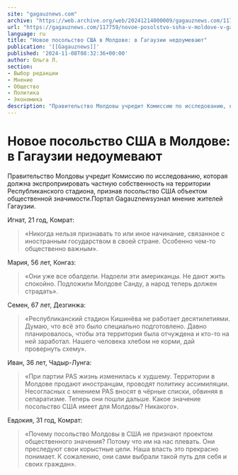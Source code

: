 ```yaml
---
site: "gagauznews.com"
archive: "https://web.archive.org/web/20241214000009/gagauznews.com/117759/novoe-posolstvo-ssha-v-moldove-v-gagauzii-nedoumevayut.html"
url: "https://gagauznews.com/117759/novoe-posolstvo-ssha-v-moldove-v-gagauzii-nedoumevayut.html"
language: ru
title: "Новое посольство США в Молдове: в Гагаузии недоумевают"
publication: '[[Gagauznews]]'
published: '2024-11-08T08:32:36+00:00'
author: Ольга Л.
section:
- Выбор редакции
- Мнение
- Общество
- Политика
- Экономика
description: "Правительство Молдовы учредит Комиссию по исследованию, которая должна экспроприировать частную собственность на территории Республиканского стадиона, признав посольство США объектом общественной значимости. Портал Gagauznews узнал мнение жителей Гагаузии. Игнат, 21 год, Комрат: «Никогда нельзя признавать то или иное начинание, связанное с иностранным государством в своей стране. Особенно чем-то общественно важным». Мария, 56 лет, Конгаз: «Они уже все обалдели. Надоели эти американцы. Не дают жить спокойно. Подложили Молдове Санду, а народ теперь должен страдать». Семен, 67 лет, Дезгинжа: «Республиканский стадион Кишинёва не работает десятилетиями. Думаю, что всё это было специально подготовлено. Давно планировалось, чтобы эта территория была отчуждена и кто-то на ней […]"
---
```


# Новое посольство США в Молдове: в Гагаузии недоумевают

Правительство Молдовы учредит Комиссию по исследованию, которая должна экспроприировать частную собственность на территории Республиканского стадиона, признав посольство США объектом общественной значимости.Портал Gagauznewsузнал мнение жителей Гагаузии.

Игнат, 21 год, Комрат:

> «Никогда нельзя признавать то или иное начинание, связанное с иностранным государством в своей стране. Особенно чем-то общественно важным».

Мария, 56 лет, Конгаз:

> «Они уже все обалдели. Надоели эти американцы. Не дают жить спокойно. Подложили Молдове Санду, а народ теперь должен страдать».

Семен, 67 лет, Дезгинжа:

> «Республиканский стадион Кишинёва не работает десятилетиями. Думаю, что всё это было специально подготовлено. Давно планировалось, чтобы эта территория была отчуждена и кто-то на ней заработал. Нашего человека хлебом не корми, дай провернуть схему».

Иван, 36 лет, Чадыр-Лунга:

> «При партии PAS жизнь изменилась к худшему. Территории в Молдове продают иностранцам, проводят политику ассимиляции. Несогласных с мнением PAS вносят в чёрные списки, обвиняя в сепаратизме. Теперь они пошли дальше. Какое значение посольство США имеет для Молдовы? Никакого».

Евдокия, 31 год, Комрат:

> «Почему посольство Молдовы в США не признают проектом общественного значения? Потому что им на нас плевать. Они преследуют свои корыстные цели. Наша власть это прекрасно понимает. К сожалению, они сами выбрали такой путь для себя и своих граждан».